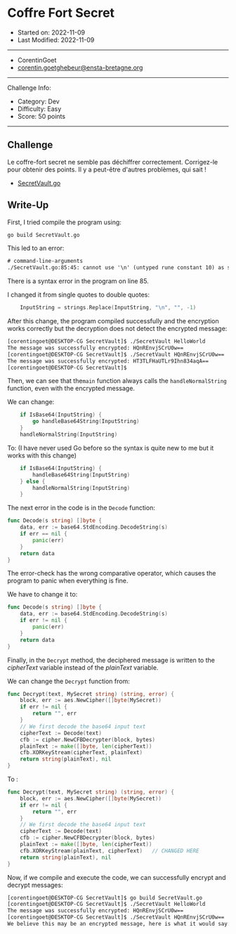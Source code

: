 # Coffre Fort Secret

- Started on: 2022-11-09
- Last Modified: 2022-11-09

---
- CorentinGoet 
- corentin.goetghebeur@ensta-bretagne.org

---
Challenge Info:
- Category: Dev
- Difficulty: Easy
- Score: 50 points

---

## Challenge

Le coffre-fort secret ne semble pas déchiffrer correctement. Corrigez-le pour obtenir des points. Il y a peut-être d'autres problèmes, qui sait !

- [SecretVault.go](SecretVault.go)

## Write-Up

First, I tried compile the program using:

```bash
go build SecretVault.go
```

This led to an error:
```txt
# command-line-arguments
./SecretVault.go:85:45: cannot use '\n' (untyped rune constant 10) as string value in argument to strings.Replace
```

There is a syntax error in the program on line 85.

I changed it from single quotes to double quotes:

```go
	InputString = strings.Replace(InputString, "\n", "", -1)
```

After this change, the program compiled successfully and the encryption works correctly but the decryption does not detect the encrypted message:

```txt
[corentingoet@DESKTOP-CG SecretVault]$ ./SecretVault HelloWorld
The message was successfully encrypted: HQnREnvjSCrU0w==
[corentingoet@DESKTOP-CG SecretVault]$ ./SecretVault HQnREnvjSCrU0w==
The message was successfully encrypted: HT3TLFHaUTLr9Ihn834aqA==
[corentingoet@DESKTOP-CG SecretVault]$ 
```

Then, we can see that the`main` function always calls the `handleNormalString` function, even with the encrypted message.

We can change:

```go
	if IsBase64(InputString) {
		go handleBase64String(InputString)
	}
	handleNormalString(InputString)
```

To: (I have never used Go before so the syntax is quite new to me but it works with this change)

```go
	if IsBase64(InputString) {
		handleBase64String(InputString)
	} else {
		handleNormalString(InputString)
	}
```

The next error in the code is in the `Decode` function:

```go
func Decode(s string) []byte {
	data, err := base64.StdEncoding.DecodeString(s)
	if err == nil {
		panic(err)
	}
	return data
}
```

The error-check has the wrong comparative operator, which causes the program to panic when everything is fine.

We have to change it to:
```go
func Decode(s string) []byte {
	data, err := base64.StdEncoding.DecodeString(s)
	if err != nil {
		panic(err)
	}
	return data
}
```

Finally, in the `Decrypt` method, the deciphered message is written to the *cipherText* variable instead of the *plainText* variable.

We can change the `Decrypt` function from:

```go
func Decrypt(text, MySecret string) (string, error) {
	block, err := aes.NewCipher([]byte(MySecret))
	if err != nil {
		return "", err
	}
	// We first decode the base64 input text
	cipherText := Decode(text)
	cfb := cipher.NewCFBDecrypter(block, bytes)
	plainText := make([]byte, len(cipherText))
	cfb.XORKeyStream(cipherText, plainText)
	return string(plainText), nil
}
```

To :

```go
func Decrypt(text, MySecret string) (string, error) {
	block, err := aes.NewCipher([]byte(MySecret))
	if err != nil {
		return "", err
	}
	// We first decode the base64 input text
	cipherText := Decode(text)
	cfb := cipher.NewCFBDecrypter(block, bytes)
	plainText := make([]byte, len(cipherText))
	cfb.XORKeyStream(plainText, cipherText)   // CHANGED HERE
	return string(plainText), nil
}
```

Now, if we compile and execute the code, we can successfully encrypt and decrypt messages:

```txt
[corentingoet@DESKTOP-CG SecretVault]$ go build SecretVault.go
[corentingoet@DESKTOP-CG SecretVault]$ ./SecretVault HelloWorld
The message was successfully encrypted: HQnREnvjSCrU0w==
[corentingoet@DESKTOP-CG SecretVault]$ ./SecretVault HQnREnvjSCrU0w==
We believe this may be an encrypted message, here is what it would say: HelloWorld
```
